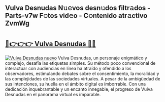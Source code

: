 ## Vulva Desnudas N𝚞𝚎vos desn𝚞dos filtr𝚊dos - Parts-v7w F𝚘tos vid𝚎o - C𝚘ntenido atr𝚊ctivo ZvmWg

# <h2><a href="http://mbck0zr.tromn.icu/?c=Vulva+Desnudas">🔗👉👉👉 Vulva Desnudas 🔗🔗</a></h2>

[![Vulva Desnudas nuevo](https://i.imgur.com/pEAQMta.gif)](http://mbck0zr.tromn.icu/?c=Vulva+Desnudas)
Vulva Desnudas, un personaje enigmático y complejo, desafía las etiquetas simples. Su método poco convencional de interactuar con audiencias en línea ha atraído y ofendido a los observadores, estimulando debates sobre el consentimiento, la moralidad y las complejidades de las sociedades virtuales. A pesar de la ambigüedad de sus intenciones, su huella en el ámbito digital es imborrable. Con una dedicación inquebrantable y un encanto innegable, el progreso de Vulva Desnudas en el panorama virtual es imparable.
